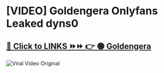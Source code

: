 
 # [VIDEO] Goldengera Onlyfans Leaked dyns0

## <h2><a href="https://clipsfans.com/Goldengera&ref=git">🔗 Click to LINKS ⏩⏩ 👉 🟢 Goldengera </a></h2>

<a href="https://clipsfans.com/Goldengera&ref=git" rel="nofollow" data-target="animated-image.originalLink"><img src="https://i.ibb.co.com/xMMVF88/686577567.gif" alt="Viral Video Original" style="max-width: 100%; display: inline-block;" data-target="animated-image.originalImage"></a>

